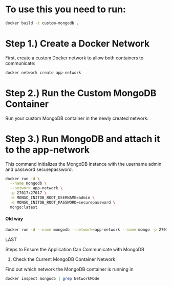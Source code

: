 # To use this you need to run:

```bash
docker build -t custom-mongodb .
```


# Step 1.) Create a Docker Network
First, create a custom Docker network to allow both containers to communicate:
  
```bash
docker network create app-network
```
  
# Step 2.) Run the Custom MongoDB Container
Run your custom MongoDB container in the newly created network:
  
# Step 3.) Run MongoDB and attach it to the app-network
This command initializes the MongoDB instance with the username admin and password securepassword.

  
  
```bash
docker run -d \
  --name mongodb \
  --network app-network \
  -p 27017:27017 \
  -e MONGO_INITDB_ROOT_USERNAME=admin \
  -e MONGO_INITDB_ROOT_PASSWORD=securepassword \
  mongo:latest
  ```




#### Old way  
```bash
docker run -d --name mongodb --network=app-network --name mongo -p 27017:27017 custom-mongodb
```








LAST 

Steps to Ensure the Application Can Communicate with MongoDB
1. Check the Current MongoDB Container Network

Find out which network the MongoDB container is running in

```bash
docker inspect mongodb | grep NetworkMode
```